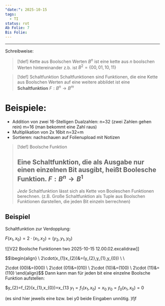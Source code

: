 ```yaml
---
"date:": 2025-10-15
tags:
  - TI
status: rot
Ab Folie: 7
Bis Folie:
---
```


---

Schreibweise:

>[!def] Kette aus Boolschen Werten
> $B^{n}$ ist eine kette aus $n$ boolschen Werten hintereinander z.b. ist $B^{2}=\{ 00,01,10,11 \}$
> 
> 


>[!def] Schaltfunktion
> Schaltfunktionen sind Funktionen, die eine Kette aus Boolschen Werten auf eine weitere abbildet ist eine **Schaltfunktion**
> $F:B^{n}\to B^m$

# Beispiele:
- Addition von zwei 16-Stelligen Dualzahlen: n=32 (zwei Zahlen gehen rein) m=16 (man bekommt eine Zahl raus)
- Multiplikation von 2x 16bit n=32=m
- Sortieren: nachschauen auf Folienupload mit Notizen
  
>[!def] Boolsche Funktion
> 
> Eine Schaltfunktion, die als Ausgabe nur einen einzelnen Bit ausgibt, heißt **Boolesche Funktion**.
> $F:B^{n}\to B^{1}$
> ---
> *Jede* Schaltfunktion lässt sich als Kette von Booleschen Funktionen berechnen.
> (z.B. Große Schaltfunktion als Tuple aus Boolschen Funktionen darstellen, die jeden Bit einzeln berrechnen)



## Beispiel
Schaltfunktion zur Verdopplung:

$F(x_{1},x_{0})=2\cdot(x_{1},x_{2})=(y_{2},y_{1},y_{0})$

![[V22 Boolsche Funktionen two 2025-10-15 12.00.02.excalidraw]]

$$\begin{align} \\
2\cdot(x_{1}x_{2})&=(y_{2},y_{1},y_{0}) \\
 \\

2\cdot (00)&=(000) \\
2\cdot (01)&=(010) \\
2\cdot (10)&=(100) \\
2\cdot (11)&=(110)
\end{align}$$
Dann kann man für jeden bit eine einzelne Boolsche Funktion aufstellen:

$y_{2}=f_{2}(x_{1},x_{0})=x_{13
$y_{1}=f_{1}(x_{1},x_{0})=x_{0}$
$y_{0}=f_{0}(x_{1},x_{0})=0$

(es sind hier jeweils eine bzw. bei y0 beide Eingaben unnötig. )fjf